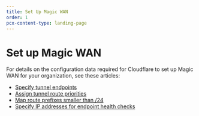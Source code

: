 ```yaml
---
title: Set Up Magic WAN
order: 1
pcx-content-type: landing-page
---
```


# Set up Magic WAN

For details on the configuration data required for Cloudflare to set up Magic WAN for your organization, see these articles:

- [Specify tunnel endpoints](https://developers.cloudflare.com/magic-transit/set-up/provide-configuration-data/specify-gre-tunnel-endpoints)
- [Assign tunnel route priorities](https://developers.cloudflare.com/magic-transit/set-up/provide-configuration-data/assign-tunnel-route-priorities)
- [Map route prefixes smaller than /24](https://developers.cloudflare.com/magic-transit/set-up/provide-configuration-data/map-routes-for-prefixes-smaller-than-24)
- [Specify IP addresses for endpoint health checks](https://developers.cloudflare.com/magic-transit/set-up/provide-configuration-data/specify-ip-addresses-for-endpoint-health-checks)